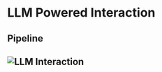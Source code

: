 # LLM Powered Interaction

## Pipeline
![LLM Interaction](https://raw.githubusercontent.com/xndien2004/LLM_Powered_Video_Search/main/figs/image/LLM.png)
---
